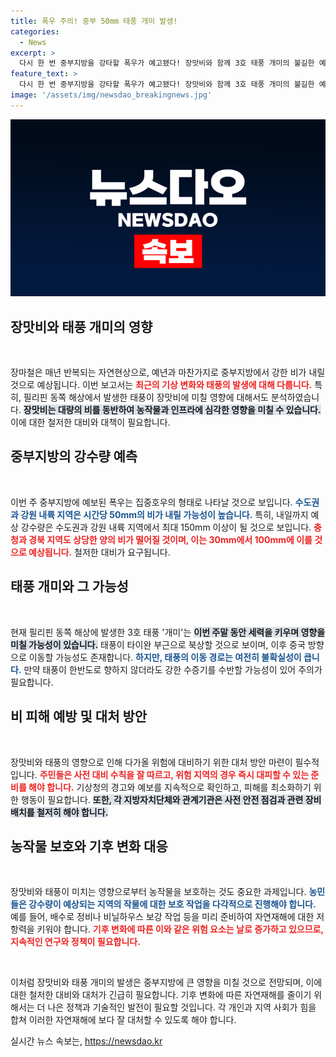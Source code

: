 ```yaml
---
title: 폭우 주의! 중부 50mm 태풍 개미 발생!
categories:
  - News
excerpt: >
  다시 한 번 중부지방을 강타할 폭우가 예고됐다! 장맛비와 함께 3호 태풍 개미의 불길한 예감이 우리나라에 영향을 미칠 가능성도 점쳐진다. 철저한 대비가 필요하다.
feature_text: >
  다시 한 번 중부지방을 강타할 폭우가 예고됐다! 장맛비와 함께 3호 태풍 개미의 불길한 예감이 우리나라에 영향을 미칠 가능성도 점쳐진다. 철저한 대비가 필요하다.
image: '/assets/img/newsdao_breakingnews.jpg'
---
```


<p><img src="/assets/img/newsdao_breakingnews.jpg" alt="bookingtag 속보" /></p>

<h2 data-ke-size="size26">장맛비와 태풍 개미의 영향</h2>

<p data-ke-size="size16">&nbsp;</p>

<p>장마철은 매년 반복되는 자연현상으로, 예년과 마찬가지로 중부지방에서 강한 비가 내릴 것으로 예상됩니다. 이번 보고서는 <b><span style="color: #ee2323;">최근의 기상 변화와 태풍의 발생에 대해 다룹니다.</span></b> 특히, 필리핀 동쪽 해상에서 발생한 태풍이 장맛비에 미칠 영향에 대해서도 분석하였습니다. <b><span style="background-color: #21538527;">장맛비는 대량의 비를 동반하여 농작물과 인프라에 심각한 영향을 미칠 수 있습니다.</span></b> 이에 대한 철저한 대비와 대책이 필요합니다.</p>

<h2 data-ke-size="size26">중부지방의 강수량 예측</h2>

<p data-ke-size="size16">&nbsp;</p>

<p>이번 주 중부지방에 예보된 폭우는 집중호우의 형태로 나타날 것으로 보입니다. <b><span style="color: #1a5490;">수도권과 강원 내륙 지역은 시간당 50mm의 비가 내릴 가능성이 높습니다.</span></b> 특히, 내일까지 예상 강수량은 수도권과 강원 내륙 지역에서 최대 150mm 이상이 될 것으로 보입니다. <b><span style="color: #ee2323;">충청과 경북 지역도 상당한 양의 비가 떨어질 것이며, 이는 30mm에서 100mm에 이를 것으로 예상됩니다.</span></b> 철저한 대비가 요구됩니다.</p>

<h2 data-ke-size="size26">태풍 개미와 그 가능성</h2>

<p data-ke-size="size16">&nbsp;</p>

<p>현재 필리핀 동쪽 해상에 발생한 3호 태풍 '개미'는 <b><span style="background-color: #21538527;">이번 주말 동안 세력을 키우며 영향을 미칠 가능성이 있습니다.</span></b> 태풍이 타이완 부근으로 북상할 것으로 보이며, 이후 중국 방향으로 이동할 가능성도 존재합니다. <b><span style="color: #1a5490;">하지만, 태풍의 이동 경로는 여전히 불확실성이 큽니다.</span></b> 만약 태풍이 한반도로 향하지 않더라도 강한 수증기를 수반할 가능성이 있어 주의가 필요합니다.</p>

<h2 data-ke-size="size26">비 피해 예방 및 대처 방안</h2>

<p data-ke-size="size16">&nbsp;</p>

<p>장맛비와 태풍의 영향으로 인해 다가올 위험에 대비하기 위한 대처 방안 마련이 필수적입니다. <b><span style="color: #ee2323;">주민들은 사전 대비 수칙을 잘 따르고, 위험 지역의 경우 즉시 대피할 수 있는 준비를 해야 합니다.</span></b> 기상청의 경고와 예보를 지속적으로 확인하고, 피해를 최소화하기 위한 행동이 필요합니다. <b><span style="background-color: #21538527;">또한, 각 지방자치단체와 관계기관은 사전 안전 점검과 관련 장비 배치를 철저히 해야 합니다.</span></b></p>

<h2 data-ke-size="size26">농작물 보호와 기후 변화 대응</h2>

<p data-ke-size="size16">&nbsp;</p>

<p>장맛비와 태풍이 미치는 영향으로부터 농작물을 보호하는 것도 중요한 과제입니다. <b><span style="color: #1a5490;">농민들은 강수량이 예상되는 지역의 작물에 대한 보호 작업을 다각적으로 진행해야 합니다.</span></b> 예를 들어, 배수로 정비나 비닐하우스 보강 작업 등을 미리 준비하여 자연재해에 대한 저항력을 키워야 합니다. <b><span style="color: #ee2323;">기후 변화에 따른 이와 같은 위험 요소는 날로 증가하고 있으므로, 지속적인 연구와 정책이 필요합니다.</span></b></p>

<p data-ke-size="size16">&nbsp;</p>

<p>이처럼 장맛비와 태풍 개미의 발생은 중부지방에 큰 영향을 미칠 것으로 전망되며, 이에 대한 철저한 대비와 대처가 긴급히 필요합니다. 기후 변화에 따른 자연재해를 줄이기 위해서는 더 나은 정책과 기술적인 발전이 필요할 것입니다. 각 개인과 지역 사회가 힘을 합쳐 이러한 자연재해에 보다 잘 대처할 수 있도록 해야 합니다.</p>
실시간 뉴스 속보는, <a href="https://newsdao.kr" rel="dofollow">https://newsdao.kr</a>


